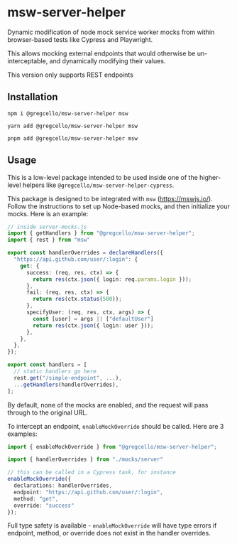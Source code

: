 # msw-server-helper

Dynamic modification of node mock service worker mocks from within browser-based tests like Cypress and Playwright.

This allows mocking external endpoints that would otherwise be un-interceptable, and dynamically modifying their values.

This version only supports REST endpoints

## Installation

```
npm i @gregcello/msw-server-helper msw
```

```
yarn add @gregcello/msw-server-helper msw
```

```
pnpm add @gregcello/msw-server-helper msw
```

## Usage

This is a low-level package intended to be used inside one of the higher-level helpers like `@gregcello/msw-server-helper-cypress`.

This package is designed to be integrated with `msw` (https://mswjs.io/). Follow the instructions to set up Node-based mocks, and then
initialize your mocks. Here is an example:

```ts
// inside server-mocks.js
import { getHandlers } from "@gregcello/msw-server-helper";
import { rest } from "msw"

export const handlerOverrides = declareHandlers({
  "https://api.github.com/user/:login": {
    get: {
      success: (req, res, ctx) => {
        return res(ctx.json({ login: req.params.login }));
      },
      fail: (req, res, ctx) => {
        return res(ctx.status(500));
      },
      specifyUser: (req, res, ctx, args) => {
        const [user] = args || ["defaultUser"]
        return res(ctx.json({ login: user }));
      },
    },
  },
});

export const handlers = [
  // static handlers go here
  rest.get("/simple-endpoint", ...),
  ...getHandlers(handlerOverrides),
];
```

By default, none of the mocks are enabled, and the request will pass through to the original URL.

To intercept an endpoint, `enableMockOverride` should be called. Here are 3 examples:

```ts
import { enableMockOverride } from "@gregcello/msw-server-helper";

import { handlerOverrides } from "./mocks/server"

// this can be called in a Cypress task, for instance
enableMockOverride({
  declarations: handlerOverrides,
  endpoint: "https://api.github.com/user/:login",
  method: "get",
  override: "success"
});
```

Full type safety is available - `enableMockOverride` will have type errors if endpoint, method, or override does not exist in the handler overrides.